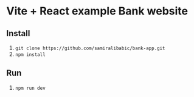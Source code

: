 # Vite + React example Bank website

## Install

1. `git clone https://github.com/samiralibabic/bank-app.git`
2. `npm install`

## Run

1. `npm run dev`

